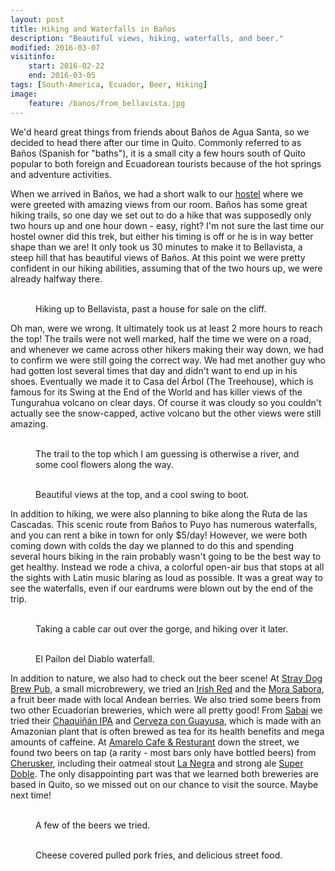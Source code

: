 ```yaml
---
layout: post
title: Hiking and Waterfalls in Baños
description: "Beautiful views, hiking, waterfalls, and beer."
modified: 2016-03-07
visitinfo:
    start: 2016-02-22
    end: 2016-03-05
tags: [South-America, Ecuador, Beer, Hiking]
image:
    feature: /banos/from_bellavista.jpg
---
```


We'd heard great things from friends about Baños de Agua Santa, so we decided to head there after our time in Quito. Commonly referred to as Baños (Spanish for "baths"), it is a small city a few hours south of Quito popular to both foreign and Ecuadorean tourists because of the hot springs and adventure activities.

When we arrived in Baños, we had a short walk to our [hostel](http://www.hostal-transilvania.com/) where we were greeted with amazing views from our room. Baños has some great hiking trails, so one day we set out to do a hike that was supposedly only two hours up and one hour down - easy, right? I'm not sure the last time our hostel owner did this trek, but either his timing is off or he is in way better shape than we are! It only took us 30 minutes to make it to Bellavista, a steep hill that has beautiful views of Baños. At this point we were pretty confident in our hiking abilities, assuming that of the two hours up, we were already halfway there. 
<figure class="half">
    <a href="/images/banos/hiking.jpg"><img src="/images/banos/hiking.jpg" alt=""></a>
    <a href="/images/banos/house_for_sale.jpg"><img src="/images/banos/house_for_sale.jpg" alt=""></a>
    <figcaption>Hiking up to Bellavista, past a house for sale on the cliff.</figcaption>
</figure>

Oh man, were we wrong. It ultimately took us at least 2 more hours to reach the top! The trails were not well marked, half the time we were on a road, and whenever we came across other hikers making their way down, we had to confirm we were still going the correct way. We had met another guy who had gotten lost several times that day and didn't want to end up in his shoes. Eventually we made it to Casa del Árbol (The Treehouse), which is famous for its Swing at the End of the World and has killer views of the Tungurahua volcano on clear days. Of course it was cloudy so you couldn't actually see the snow-capped, active volcano but the other views were still amazing. 
<figure class="half">
    <a href="/images/banos/the_trail.jpg"><img src="/images/banos/the_trail.jpg" alt=""></a>
    <a href="/images/banos/flowers.jpg"><img src="/images/banos/flowers.jpg" alt=""></a>
    <figcaption>The trail to the top which I am guessing is otherwise a river, and some cool flowers along the way.</figcaption>
</figure>
<figure class="half">
    <a href="/images/banos/at_the_top.jpg"><img src="/images/banos/at_the_top.jpg" alt=""></a>
    <a href="/images/banos/swing.jpg"><img src="/images/banos/swing.jpg" alt=""></a>
    <figcaption>Beautiful views at the top, and a cool swing to boot.</figcaption>
</figure>

In addition to hiking, we were also planning to bike along the Ruta de las Cascadas. This scenic route from Baños to Puyo has numerous waterfalls, and you can rent a bike in town for only $5/day! However, we were both coming down with colds the day we planned to do this and spending several hours biking in the rain probably wasn't going to be the best way to get healthy. Instead we rode a chiva, a colorful open-air bus that stops at all the sights with Latin music blaring as loud as possible. It was a great way to see the waterfalls, even if our eardrums were blown out by the end of the trip.
<figure class="half">
    <a href="/images/banos/cable_car.jpg"><img src="/images/banos/cable_car.jpg" alt=""></a>
    <a href="/images/banos/bridge.jpg"><img src="/images/banos/bridge.jpg" alt=""></a>
    <figcaption>Taking a cable car out over the gorge, and hiking over it later.</figcaption>
</figure>

<figure class="half">
    <a href="/images/banos/waterfall1.jpg"><img src="/images/banos/waterfall1.jpg" alt=""></a>
    <a href="/images/banos/waterfall2.jpg"><img src="/images/banos/waterfall2.jpg" alt=""></a>
    <figcaption>El Pailon del Diablo waterfall.</figcaption>
</figure>

In addition to nature, we also had to check out the beer scene! At [Stray Dog Brew Pub](https://www.facebook.com/pages/Stray-Dog-Brew-Pub/242451592503275), a small microbrewery, we tried an [Irish Red](https://untappd.com/b/shaman-cerveza-artesanal-riar-brewery-irish-red-ale-conjuro/1213975) and the [Mora Sabora](https://untappd.com/b/stray-dog-mora-sabora/301674), a fruit beer made with local Andean berries. We also tried some beers from two other Ecuadorian breweries, which were all pretty good! From [Sabai](http://www.sabaibeer.com/) we tried their [Chaquiñán IPA](https://untappd.com/b/sabai-chaquinan-ipa/868424) and [Cerveza con Guayusa](https://untappd.com/b/sabai-cerveza-con-guayusa/1344241), which is made with an Amazonian plant that is often brewed as tea for its health benefits and mega amounts of caffeine. At [Amarelo Cafe & Resturant](https://www.facebook.com/SaboresDelMediterraneoByAmareloCoffeeShop#_=_) down the street, we found two beers on tap (a rarity - most bars only have bottled beers) from [Cherusker](http://www.cherusker.com/), including their oatmeal stout [La Negra](https://untappd.com/b/cherusker-cerveceria-alemana-la-negra/326383)  and strong ale [Super Doble](https://untappd.com/b/cherusker-cerveceria-alemana-super-doble/369082). The only disappointing part was that we learned both breweries are based in Quito, so we missed out on our chance to visit the source. Maybe next time!
<figure class="half">
    <a href="/images/banos/sabai.jpg"><img src="/images/banos/sabai.jpg" alt=""></a>
    <a href="/images/banos/la_negra.jpg"><img src="/images/banos/la_negra.jpg" alt=""></a>
    <figcaption>A few of the beers we tried.</figcaption>
</figure>
<figure class="half">
    <a href="/images/banos/dinner_at_stray_dog.jpg"><img src="/images/banos/dinner_at_stray_dog.jpg" alt=""></a>
    <a href="/images/banos/street_food.jpg"><img src="/images/banos/street_food.jpg" alt=""></a>
    <figcaption>Cheese covered pulled pork fries, and delicious street food.</figcaption>
</figure>
